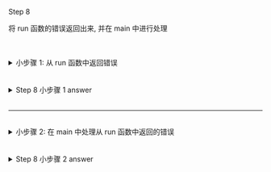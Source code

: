 
Step 8

将 run 函数的错误返回出来, 并在 main 中进行处理


<br>
<br>
<details>
    <summary>小步骤 1: 从 run 函数中返回错误</summary>

将 run 函数中的 .expect() 改为 ? 符号，并将 Err 放到它的返回结构中，使用 Result<(), Box&lt;dyn Error>> 作为它的返回值。<!-- 这里将 Box<dyn Error> 的第一个 < 符号改为 &lt; 以免最终解析的 html 中出现错误 -->

改完运行 cargo run test poem.txt ， 这时能够正常运行，但会有警告，因为返回的 Error 还没有处理，这将在小步骤 2 里面处理。

</details>


<br>
<br>
<details>
    <summary>Step 8 小步骤 1 answer</summary>

```rust, no_run
use std::error::Error;

// --snip--

fn run(config: Config) -> Result<(), Box<dyn Error>> {
    let contents = fs::read_to_string(config.filename)?;

    println!("With text:\n{}", contents);

    Ok(())
}
```
</details>



<br>
<hr>
<br>
<details>
    <summary>小步骤 2: 在 main 中处理从 run 函数中返回的错误</summary>

将 run(config) 改为 if let Err(e) = run(config) { }，使用 if let 来检查 run 是否返回一个 Err 值，并在后面的 { } 语句块里面处理这个错误（打印错误并退出程序）。  

<small>这里并不需要处理 Result<(), Box&lt;dyn Error>> 的 Result 的第一个值，因为它是 ()，不需要处理。这是与前面的 Result<config, Err> 有区别的地方。</small> <!-- 这里将 Box<dyn Error> 的第一个 < 符号改为 &lt; 以免最终解析的 html 中出现错误 -->

改完运行 cargo run 和 cargo run test poem.txt ， 确保能够正常运行。

</details>


<br>
<br>
<details>
    <summary>Step 8 小步骤 2 answer</summary>

```rust, no_run
fn main() {
    // --snip--

    println!("Searching for {}", config.query);
    println!("In file {}", config.filename);

    if let Err(e) = run(config) {
        println!("Application error: {}", e);

        process::exit(1);
    }
}
```
</details>

